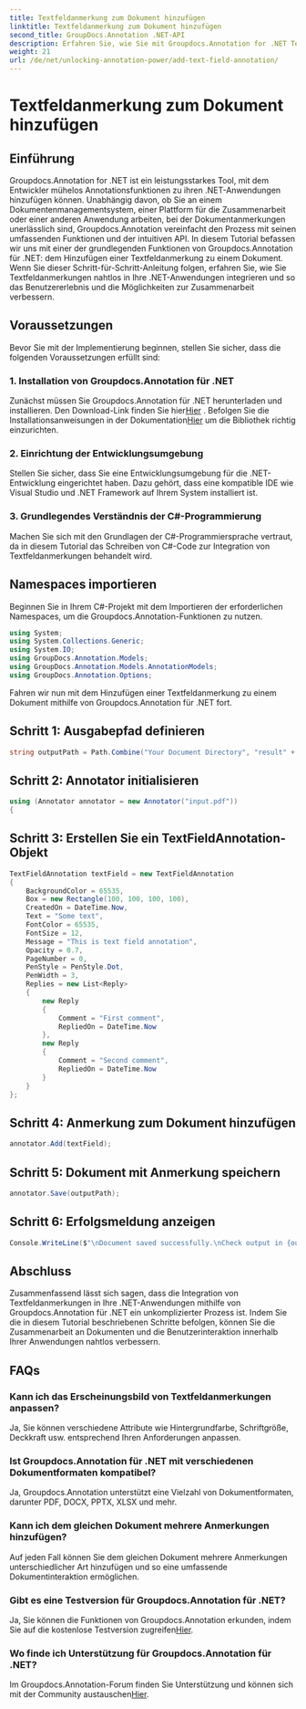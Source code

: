 ```yaml
---
title: Textfeldanmerkung zum Dokument hinzufügen
linktitle: Textfeldanmerkung zum Dokument hinzufügen
second_title: GroupDocs.Annotation .NET-API
description: Erfahren Sie, wie Sie mit Groupdocs.Annotation for .NET Textfeldanmerkungen nahtlos in Ihre .NET-Anwendungen integrieren.
weight: 21
url: /de/net/unlocking-annotation-power/add-text-field-annotation/
---
```


# Textfeldanmerkung zum Dokument hinzufügen

## Einführung
Groupdocs.Annotation for .NET ist ein leistungsstarkes Tool, mit dem Entwickler mühelos Annotationsfunktionen zu ihren .NET-Anwendungen hinzufügen können. Unabhängig davon, ob Sie an einem Dokumentenmanagementsystem, einer Plattform für die Zusammenarbeit oder einer anderen Anwendung arbeiten, bei der Dokumentanmerkungen unerlässlich sind, Groupdocs.Annotation vereinfacht den Prozess mit seinen umfassenden Funktionen und der intuitiven API.
In diesem Tutorial befassen wir uns mit einer der grundlegenden Funktionen von Groupdocs.Annotation für .NET: dem Hinzufügen einer Textfeldanmerkung zu einem Dokument. Wenn Sie dieser Schritt-für-Schritt-Anleitung folgen, erfahren Sie, wie Sie Textfeldanmerkungen nahtlos in Ihre .NET-Anwendungen integrieren und so das Benutzererlebnis und die Möglichkeiten zur Zusammenarbeit verbessern.
## Voraussetzungen
Bevor Sie mit der Implementierung beginnen, stellen Sie sicher, dass die folgenden Voraussetzungen erfüllt sind:
### 1. Installation von Groupdocs.Annotation für .NET
 Zunächst müssen Sie Groupdocs.Annotation für .NET herunterladen und installieren. Den Download-Link finden Sie hier[Hier](https://releases.groupdocs.com/annotation/net/) . Befolgen Sie die Installationsanweisungen in der Dokumentation[Hier](https://tutorials.groupdocs.com/annotation/net/) um die Bibliothek richtig einzurichten.
### 2. Einrichtung der Entwicklungsumgebung
Stellen Sie sicher, dass Sie eine Entwicklungsumgebung für die .NET-Entwicklung eingerichtet haben. Dazu gehört, dass eine kompatible IDE wie Visual Studio und .NET Framework auf Ihrem System installiert ist.
### 3. Grundlegendes Verständnis der C#-Programmierung
Machen Sie sich mit den Grundlagen der C#-Programmiersprache vertraut, da in diesem Tutorial das Schreiben von C#-Code zur Integration von Textfeldanmerkungen behandelt wird.

## Namespaces importieren
Beginnen Sie in Ihrem C#-Projekt mit dem Importieren der erforderlichen Namespaces, um die Groupdocs.Annotation-Funktionen zu nutzen.
```csharp
using System;
using System.Collections.Generic;
using System.IO;
using GroupDocs.Annotation.Models;
using GroupDocs.Annotation.Models.AnnotationModels;
using GroupDocs.Annotation.Options;
```

Fahren wir nun mit dem Hinzufügen einer Textfeldanmerkung zu einem Dokument mithilfe von Groupdocs.Annotation für .NET fort.
## Schritt 1: Ausgabepfad definieren
```csharp
string outputPath = Path.Combine("Your Document Directory", "result" + Path.GetExtension("input.pdf"));
```
## Schritt 2: Annotator initialisieren
```csharp
using (Annotator annotator = new Annotator("input.pdf"))
{
```
## Schritt 3: Erstellen Sie ein TextFieldAnnotation-Objekt
```csharp
TextFieldAnnotation textField = new TextFieldAnnotation
{
    BackgroundColor = 65535,
    Box = new Rectangle(100, 100, 100, 100),
    CreatedOn = DateTime.Now,
    Text = "Some text",
    FontColor = 65535,
    FontSize = 12,
    Message = "This is text field annotation",
    Opacity = 0.7,
    PageNumber = 0,
    PenStyle = PenStyle.Dot,
    PenWidth = 3,
    Replies = new List<Reply>
    {
        new Reply
        {
            Comment = "First comment",
            RepliedOn = DateTime.Now
        },
        new Reply
        {
            Comment = "Second comment",
            RepliedOn = DateTime.Now
        }
    }
};
```
## Schritt 4: Anmerkung zum Dokument hinzufügen
```csharp
annotator.Add(textField);
```
## Schritt 5: Dokument mit Anmerkung speichern
```csharp
annotator.Save(outputPath);
```
## Schritt 6: Erfolgsmeldung anzeigen
```csharp
Console.WriteLine($"\nDocument saved successfully.\nCheck output in {outputPath}.");
```

## Abschluss
Zusammenfassend lässt sich sagen, dass die Integration von Textfeldanmerkungen in Ihre .NET-Anwendungen mithilfe von Groupdocs.Annotation für .NET ein unkomplizierter Prozess ist. Indem Sie die in diesem Tutorial beschriebenen Schritte befolgen, können Sie die Zusammenarbeit an Dokumenten und die Benutzerinteraktion innerhalb Ihrer Anwendungen nahtlos verbessern.
## FAQs
### Kann ich das Erscheinungsbild von Textfeldanmerkungen anpassen?
Ja, Sie können verschiedene Attribute wie Hintergrundfarbe, Schriftgröße, Deckkraft usw. entsprechend Ihren Anforderungen anpassen.
### Ist Groupdocs.Annotation für .NET mit verschiedenen Dokumentformaten kompatibel?
Ja, Groupdocs.Annotation unterstützt eine Vielzahl von Dokumentformaten, darunter PDF, DOCX, PPTX, XLSX und mehr.
### Kann ich dem gleichen Dokument mehrere Anmerkungen hinzufügen?
Auf jeden Fall können Sie dem gleichen Dokument mehrere Anmerkungen unterschiedlicher Art hinzufügen und so eine umfassende Dokumentinteraktion ermöglichen.
### Gibt es eine Testversion für Groupdocs.Annotation für .NET?
 Ja, Sie können die Funktionen von Groupdocs.Annotation erkunden, indem Sie auf die kostenlose Testversion zugreifen[Hier](https://releases.groupdocs.com/).
### Wo finde ich Unterstützung für Groupdocs.Annotation für .NET?
 Im Groupdocs.Annotation-Forum finden Sie Unterstützung und können sich mit der Community austauschen[Hier](https://forum.groupdocs.com/c/annotation/10).